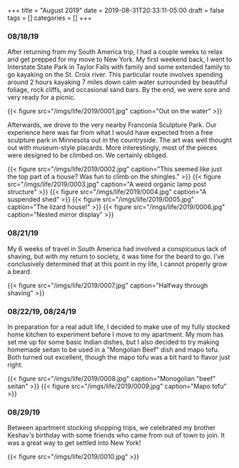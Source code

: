 +++
title = "August 2019"
date = 2019-08-31T20:33:11-05:00
draft = false
tags = []
categories = []
+++

### 08/18/19
After returning from my South America trip, I had a couple weeks to relax and get prepped for my move to New York. My first weekend back, I went to Interstate State Park in Taylor Falls with family and some extended family to go kayaking on the St. Croix river. This particular route involves spending around 2 hours kayaking 7 miles down calm water surrounded by beautiful foliage, rock cliffs, and occasional sand bars. By the end, we were sore and very ready for a picnic.

{{< figure src="/imgs/life/2019/0001.jpg" caption="Out on the water" >}}

Afterwards, we drove to the very nearby Franconia Sculpture Park. Our experience here was far from what I would have expected from a free sculpture park in Minnesota out in the countryside. The art was well thought out with museum-style placards. More interestingly, most of the pieces were designed to be climbed on. We certainly obliged.

{{< figure src="/imgs/life/2019/0002.jpg" caption="This seemed like just the top part of a house? Was fun to climb on the shingles." >}}
{{< figure src="/imgs/life/2019/0003.jpg" caption="A weird organic lamp post structure" >}}
{{< figure src="/imgs/life/2019/0004.jpg" caption="A suspended shed" >}}
{{< figure src="/imgs/life/2019/0005.jpg" caption="The lizard house!" >}}
{{< figure src="/imgs/life/2019/0006.jpg" caption="Nested mirror display" >}}


### 08/21/19
My 6 weeks of travel in South America had involved a conspicuous lack of shaving, but with my return to society, it was time for the beard to go. I've conclusively determined that at this point in my life, I cannot properly grow a beard.

{{< figure src="/imgs/life/2019/0007.jpg" caption="Halfway through shaving" >}}

### 08/22/19, 08/24/19

In preparation for a real adult life, I decided to make use of my fully stocked home kitchen to experiment before I move to my apartment. My mom has set me up for some basic Indian dishes, but I also decided to try making homemade seitan to be used in a "Mongolian Beef" dish and mapo tofu. Both turned out excellent, though the mapo tofu was a bit hard to flavor just right.

{{< figure src="/imgs/life/2019/0008.jpg" caption="Monogolian \"beef\" seitan" >}}
{{< figure src="/imgs/life/2019/0009.jpg" caption="Mapo tofu" >}}

### 08/29/19

Between apartment stocking shopping trips, we celebrated my brother Keshav's birthday with some friends who came from out of town to join. It was a great way to get settled into New York!

{{< figure src="/imgs/life/2019/0010.jpg" >}}
